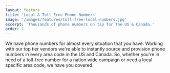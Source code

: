 ```yaml
---
layout: feature
title: 'Local & Toll Free Phone Numbers'
image: '/images/features/toll-free-local-numbers.jpg'
excerpt: 'Thousands of phone numbers on tap for the US & Canada.'
order: 1
---
```

We have phone numbers for almost every situation that you have. Working with our top tier vendors we're able to instantly source and provision phone numbers in every area code in the US and Canada. So, whether you're in need of a toll-free number for a nation wide campaign or need a local specific area code, we have you covered. 

